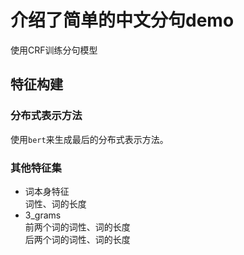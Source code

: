 # 介绍了简单的中文分句demo
使用CRF训练分句模型


## 特征构建
### 分布式表示方法
使用`bert`来生成最后的分布式表示方法。
###  其他特征集
- 词本身特征  
词性、词的长度
- 3_grams  
前两个词的词性、词的长度  
后两个词的词性、词的长度